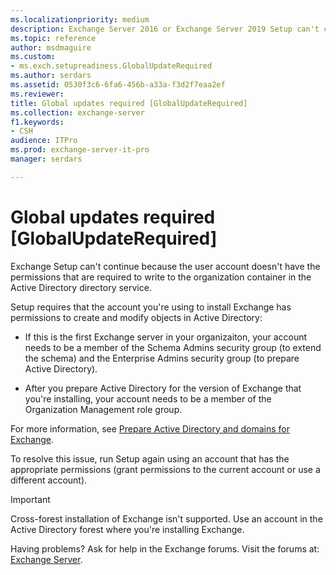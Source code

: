 ```yaml
---
ms.localizationpriority: medium
description: Exchange Server 2016 or Exchange Server 2019 Setup can't continue because the user account doesn't have the required permissions.
ms.topic: reference
author: msdmaguire
ms.custom:
- ms.exch.setupreadiness.GlobalUpdateRequired
ms.author: serdars
ms.assetid: 0530f3c6-6fa6-456b-a33a-f3d2f7eaa2ef
ms.reviewer: 
title: Global updates required [GlobalUpdateRequired]
ms.collection: exchange-server
f1.keywords:
- CSH
audience: ITPro
ms.prod: exchange-server-it-pro
manager: serdars

---
```


# Global updates required [GlobalUpdateRequired]

Exchange Setup can't continue because the user account doesn't have the permissions that are required to write to the organization container in the Active Directory directory service.

Setup requires that the account you're using to install Exchange has permissions to create and modify objects in Active Directory:

- If this is the first Exchange server in your organizaiton, your account needs to be a member of the Schema Admins security group (to extend the schema) and the Enterprise Admins security group (to prepare Active Directory).

- After you prepare Active Directory for the version of Exchange that you're installing, your account needs to be a member of the Organization Management role group.

For more information, see [Prepare Active Directory and domains for Exchange](../prepare-ad-and-domains.md).

To resolve this issue, run Setup again using an account that has the appropriate permissions (grant permissions to the current account or use a different account).


> [!IMPORTANT]
> Cross-forest installation of Exchange isn't supported. Use an account in the Active Directory forest where you're installing Exchange.

Having problems? Ask for help in the Exchange forums. Visit the forums at: [Exchange Server](https://social.technet.microsoft.com/forums/office/home?category=exchangeserver).

